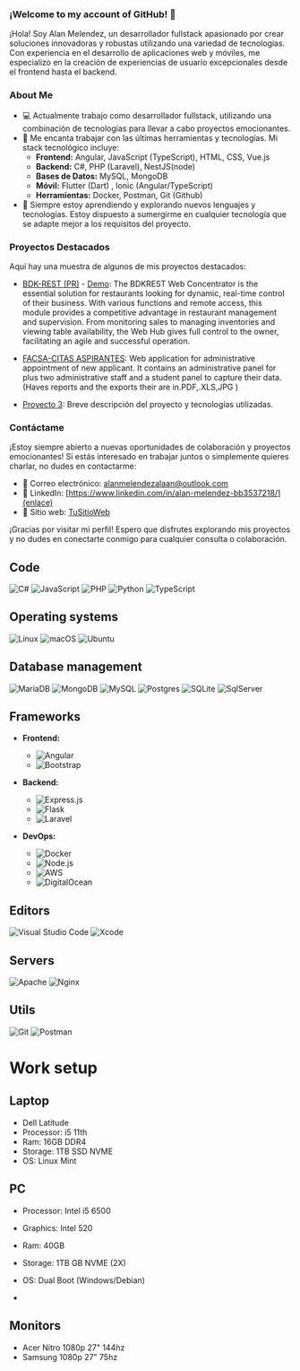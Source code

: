 
### ¡Welcome to my account of GitHub! 👋

¡Hola! Soy Alan Melendez, un desarrollador fullstack apasionado por crear soluciones innovadoras y robustas utilizando una variedad de tecnologías. Con experiencia en el desarrollo de aplicaciones web y móviles, me especializo en la creación de experiencias de usuario excepcionales desde el frontend hasta el backend.

### About Me 

- 💻 Actualmente trabajo como desarrollador fullstack, utilizando una combinación de tecnologías para llevar a cabo proyectos emocionantes.
- 🚀 Me encanta trabajar con las últimas herramientas y tecnologías. Mi stack tecnológico incluye:
  - **Frontend:** Angular, JavaScript (TypeScript), HTML, CSS, Vue.js
  - **Backend:** C#, PHP (Laravel), NestJS(node)
  - **Bases de Datos:** MySQL, MongoDB
  - **Móvil:** Flutter (Dart) , Ionic (Angular/TypeScript)
  - **Herramientas:** Docker, Postman, Git (Github)
- 🌱 Siempre estoy aprendiendo y explorando nuevos lenguajes y tecnologías. Estoy dispuesto a sumergirme en cualquier tecnología que se adapte mejor a los requisitos del proyecto.

### Proyectos Destacados

Aquí hay una muestra de algunos de mis proyectos destacados:

- [BDK-REST (PR)](https://cw.bdkrest.com/login) - [Demo](https://github.com/AlanMelendez/admin-template-restaurant-Angular17): The BDKREST Web Concentrator is the essential solution for restaurants looking for dynamic, real-time control of their business. With various functions and remote access, this module provides a competitive advantage in restaurant management and supervision. From monitoring sales to managing inventories and viewing table availability, the Web Hub gives full control to the owner, facilitating an agile and successful operation.
  
- [FACSA-CITAS ASPIRANTES](https://citas.facsa.ujed.mx/auth/login): Web application for administrative appointment of new applicant. It contains an administrative panel for plus two administrative staff and a student panel to capture their data. (Haves reports and the exports  their are  in.PDF,.XLS,JPG )

- [Proyecto 3](enlace): Breve descripción del proyecto y tecnologías utilizadas.

### Contáctame

¡Estoy siempre abierto a nuevas oportunidades de colaboración y proyectos emocionantes! Si estás interesado en trabajar juntos o simplemente quieres charlar, no dudes en contactarme:

- 📧 Correo electrónico: [alanmelendezalaan@outlook.com](mailto:tu@email.com)
- 🔗 LinkedIn: [https://www.linkedin.com/in/alan-melendez-bb3537218/](enlace)
- 💼 Sitio web: [TuSitioWeb](enlace)

¡Gracias por visitar mi perfil! Espero que disfrutes explorando mis proyectos y no dudes en conectarte conmigo para cualquier consulta o colaboración.

  
## Code

![C#](https://img.shields.io/badge/C%23-239120?style=for-the-badge&logo=c-sharp&logoColor=white)
![JavaScript](https://img.shields.io/badge/javascript-%23323330.svg?style=for-the-badge&logo=javascript&logoColor=%23F7DF1E)
![PHP](https://img.shields.io/badge/php-%23777BB4.svg?style=for-the-badge&logo=php&logoColor=white)
![Python](https://img.shields.io/badge/python-3670A0?style=for-the-badge&logo=python&logoColor=ffdd54)
![TypeScript](https://img.shields.io/badge/typescript-3670A0?style=for-the-badge&logo=typescript&logoColor=ffffff)

## Operating systems

![Linux](https://img.shields.io/badge/Linux-FCC624?style=for-the-badge&logo=linux&logoColor=black)
![macOS](https://img.shields.io/badge/mac%20os-000000?style=for-the-badge&logo=apple&logoColor=white)
![Ubuntu](https://img.shields.io/badge/Ubuntu-E95420?style=for-the-badge&logo=ubuntu&logoColor=white)

## Database management

![MariaDB](https://img.shields.io/badge/MariaDB-003545?style=for-the-badge&logo=mariadb&logoColor=white)
![MongoDB](https://img.shields.io/badge/MongoDB-%234ea94b.svg?style=for-the-badge&logo=mongodb&logoColor=white)
![MySQL](https://img.shields.io/badge/mysql-%2300f.svg?style=for-the-badge&logo=mysql&logoColor=white)
![Postgres](https://img.shields.io/badge/postgres-%23316192.svg?style=for-the-badge&logo=postgresql&logoColor=white)
![SQLite](https://img.shields.io/badge/sqlite-%2307405e.svg?style=for-the-badge&logo=sqlite&logoColor=white)
![SqlServer](https://img.shields.io/badge/Microsoft%20SQL%20Server-CC2927?logo=microsoftsqlserver&logoColor=fff&style=for-the-badge)

## Frameworks
- **Frontend:**
  - ![Angular](https://img.shields.io/badge/Angular-DD0031?style=for-the-badge&logo=angular&logoColor=white)
  - ![Bootstrap](https://img.shields.io/badge/bootstrap-%23563D7C.svg?style=for-the-badge&logo=bootstrap&logoColor=white)

- **Backend:**
  - ![Express.js](https://img.shields.io/badge/express.js-%23404d59.svg?style=for-the-badge&logo=express&logoColor=%2361DAFB)
  - ![Flask](https://img.shields.io/badge/flask-%23000.svg?style=for-the-badge&logo=flask&logoColor=white)
  - ![Laravel](https://img.shields.io/badge/Laravel-FF2D20?style=for-the-badge&logo=laravel&logoColor=white)

- **DevOps:**
  - ![Docker](https://img.shields.io/badge/Docker-2496ED?style=for-the-badge&logo=docker&logoColor=white)
  - ![Node.js](https://img.shields.io/badge/node.js-6DA55F?style=for-the-badge&logo=node.js&logoColor=white)
  - ![AWS](https://img.shields.io/badge/AWS-%23FF9900.svg?style=for-the-badge&logo=amazon-aws&logoColor=white)
  - ![DigitalOcean](https://img.shields.io/badge/DigitalOcean-%230167ff.svg?style=for-the-badge&logo=digitalOcean&logoColor=white)

## Editors

![Visual Studio Code](https://img.shields.io/badge/Visual%20Studio%20Code-0078d7.svg?style=for-the-badge&logo=visual-studio-code&logoColor=white)
![Xcode](https://img.shields.io/badge/Xcode-007ACC?style=for-the-badge&logo=Xcode&logoColor=white)

## Servers

![Apache](https://img.shields.io/badge/apache-%23D42029.svg?style=for-the-badge&logo=apache&logoColor=white)
![Nginx](https://img.shields.io/badge/nginx-%23009639.svg?style=for-the-badge&logo=nginx&logoColor=white)

## Utils

![Git](https://img.shields.io/badge/git-%23F05033.svg?style=for-the-badge&logo=git&logoColor=white)
![Postman](https://img.shields.io/badge/Postman-FF6C37?style=for-the-badge&logo=postman&logoColor=white)

# Work setup

## Laptop

- Dell Latitude
- Processor: i5 11th 
- Ram: 16GB DDR4
- Storage: 1TB SSD NVME
- OS: Linux Mint

## PC
- Processor: Intel i5 6500
- Graphics: Intel 520
- Ram: 40GB
- Storage: 1TB GB NVME (2X)
- OS: Dual Boot (Windows/Debian)

- 
## Monitors
- Acer Nitro 1080p 27" 144hz
- Samsung 1080p 27" 75hz
